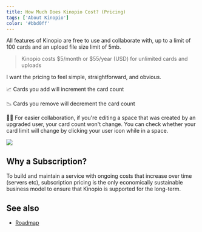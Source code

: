 ```yaml
---
title: How Much Does Kinopio Cost? (Pricing)
tags: ['About Kinopio']
color: '#bbd0ff'
---
```


All features of Kinopio are free to use and collaborate with, up to a limit of 100 cards and an upload file size limit of 5mb.

> Kinopio costs $5/month or $55/year (USD) for unlimited cards and uploads

I want the pricing to feel simple, straightforward, and obvious.

📈 Cards you add will increment the card count

📉 Cards you remove will decrement the card count

👯‍♀️ For easier collaboration, if you're editing a space that was created by an upgraded user, your card count won't change. You can check whether your card limit will change by clicking your user icon while in a space.

<img src="https://kinopio-updates.us-east-1.linodeobjects.com/card-count-exempted.png" class="narrow" />

## Why a Subscription?

To build and maintain a service with ongoing costs that increase over time (servers etc), subscription pricing is the only economically sustainable business model to ensure that Kinopio is supported for the long-term.

## See also

- [Roadmap](https://kinopio.club/-kinopio-roadmap-6TRE21gchHI7alHLuwzd5)
